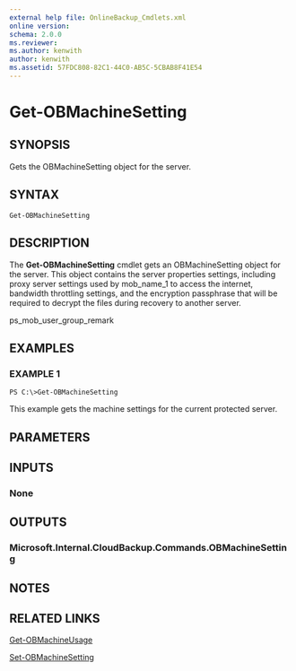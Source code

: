 ```yaml
---
external help file: OnlineBackup_Cmdlets.xml
online version: 
schema: 2.0.0
ms.reviewer:
ms.author: kenwith
author: kenwith
ms.assetid: 57FDC808-82C1-44C0-AB5C-5CBAB8F41E54
---
```


# Get-OBMachineSetting

## SYNOPSIS
Gets the OBMachineSetting object for the server.

## SYNTAX

```
Get-OBMachineSetting
```

## DESCRIPTION
The **Get-OBMachineSetting** cmdlet gets an OBMachineSetting object for the server.
This object contains the server properties settings, including proxy server settings used by mob_name_1 to access the internet, bandwidth throttling settings, and the encryption passphrase that will be required to decrypt the files during recovery to another server.

ps_mob_user_group_remark

## EXAMPLES

### EXAMPLE 1
```
PS C:\>Get-OBMachineSetting
```

This example gets the machine settings for the current protected server.

## PARAMETERS

## INPUTS

### None

## OUTPUTS

### Microsoft.Internal.CloudBackup.Commands.OBMachineSetting

## NOTES

## RELATED LINKS

[Get-OBMachineUsage](./Get-OBMachineUsage.md)

[Set-OBMachineSetting](./Set-OBMachineSetting.md)

